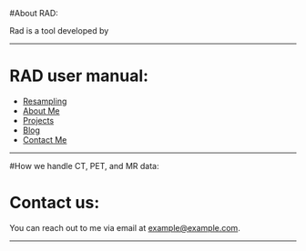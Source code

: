 #About RAD:

Rad is a tool developed by

---

# RAD user manual:

- [Resampling](home.md)
- [About Me](about.md)
- [Projects](projects.md)
- [Blog](blog.md)
- [Contact Me](contact.md)

---
#How we handle CT, PET, and MR data:
 

# Contact us:

You can reach out to me via email at [example@example.com](mailto:example@example.com).

---

